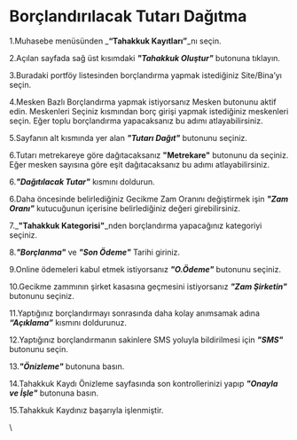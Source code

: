 # Borçlandırılacak Tutarı Dağıtma

1.Muhasebe menüsünden _**“Tahakkuk Kayıtları”**_nı seçin.

2.Açılan sayfada sağ üst kısımdaki _**"Tahakkuk Oluştur"**_ butonuna tıklayın.

3.Buradaki portföy listesinden borçlandırma yapmak istediğiniz Site/Bina’yı seçin.

4.Mesken Bazlı Borçlandırma yapmak istiyorsanız Mesken butonunu aktif edin. Meskenleri Seçiniz kısmından borç girişi yapmak istediğiniz meskenleri seçin. Eğer toplu borçlandırma yapacaksanız bu adımı atlayabilirsiniz.

5.Sayfanın alt kısmında yer alan _**"Tutarı Dağıt"**_ butonunu seçiniz.

6.Tutarı metrekareye göre dağıtacaksanız **"Metrekare"** butonunu da seçiniz. Eğer mesken sayısına göre eşit dağıtacaksanız bu adımı atlayabilirsiniz.

6._**"Dağıtılacak Tutar"**_ kısmını doldurun.

6.Daha öncesinde belirlediğiniz Gecikme Zam Oranını değiştirmek işin _**"Zam Oranı"**_ kutucuğunun içerisine belirlediğiniz değeri girebilirsiniz.

7._**"Tahakkuk Kategorisi"**_nden borçlandırma yapacağınız kategoriyi seçiniz.

8._**"Borçlanma"**_ ve _**"Son Ödeme"**_ Tarihi giriniz.

9.Online ödemeleri kabul etmek istiyorsanız _**"O.Ödeme"**_ butonunu seçiniz.

10.Gecikme zammının şirket kasasına geçmesini istiyorsanız _**"Zam Şirketin"**_ butonunu seçiniz.

11.Yaptığınız borçlandırmayı sonrasında daha kolay anımsamak adına _**“Açıklama”**_ kısmını doldurunuz.

12.Yaptığınız borçlandırmanın sakinlere SMS yoluyla bildirilmesi için _**"SMS"**_ butonunu seçin.

13._**"Önizleme"**_ butonuna basın.

14.Tahakkuk Kaydı Önizleme sayfasında son kontrollerinizi yapıp _**"Onayla ve İşle"**_ butonuna basın.

15.Tahakkuk Kaydınız başarıyla işlenmiştir.

\
